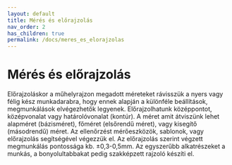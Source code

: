 ```yaml
---
layout: default
title: Mérés és előrajzolás
nav_order: 2
has_children: true
permalink: /docs/meres_es_elorajzolas
---
```

# Mérés és előrajzolás

Előrajzoláskor a műhelyrajzon megadott méreteket rávisszük a nyers vagy félig kész munkadarabra, hogy ennek alapján a különféle beállítások, megmunkálások elvégezhetők legyenek. Előrajzolhatunk középpontot, középvonalat vagy határolóvonalat (kontúr). A méret amit átviszünk lehet alapméret (bázisméret), főméret (elsőrendű méret), vagy kisegítő (másodrendű) méret. Az ellenőrzést mérőeszközök, sablonok, vagy előrajzolás segítségével végezzük el. Az előrajzolás szerint végzett megmunkálás pontossága kb. ±0,3-0,5mm. Az egyszerűbb alkatrészeket a munkás, a bonyolultabbakat pedig szakképzett rajzoló készíti el.

